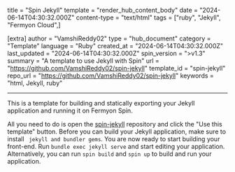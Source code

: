 title = "Spin Jekyll"
template = "render_hub_content_body"
date = "2024-06-14T04:30:32.000Z"
content-type = "text/html"
tags = ["ruby", "Jekyll", "Fermyon Cloud",]

[extra]
author = "VamshiReddy02"
type = "hub_document"
category = "Template"
language = "Ruby"
created_at = "2024-06-14T04:30:32.000Z"
last_updated = "2024-06-14T04:30:32.000Z"
spin_version = ">v1.3"
summary =  "A template to use Jekyll with Spin"
url = "https://github.com/VamshiReddy02/spin-jekyll"
template_id = "spin-jekyll"
repo_url = "https://github.com/VamshiReddy02/spin-jekyll"
keywords = "html, Jekyll, ruby"

---

This is a template for building and statically exporting your Jekyll application and running it on Fermyon Spin.

All you need to do is open the [spin-jekyll](https://github.com/VamshiReddy02/spin-jekyll) repository and click the "Use this template" button. Before you can build your Jekyll application, make sure to install ` jekyll and bundler gems`. You are now ready to start building your front-end. Run `bundle exec jekyll serve` and start editing your application. Alternatively, you can run `spin build` and `spin up` to build and run your application.